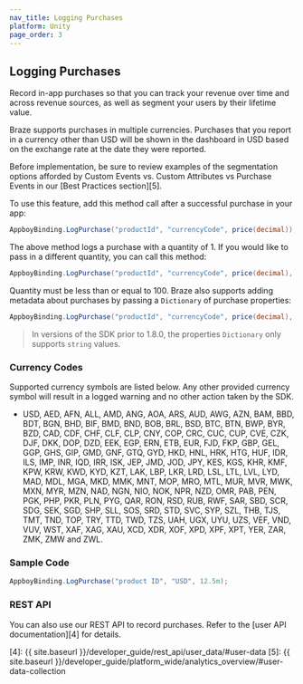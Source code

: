 ```yaml
---
nav_title: Logging Purchases
platform: Unity
page_order: 3
---
```

## Logging Purchases

Record in-app purchases so that you can track your revenue over time and across revenue sources, as well as segment your users by their lifetime value.

Braze supports purchases in multiple currencies. Purchases that you report in a currency other than USD will be shown in the dashboard in USD based on the exchange rate at the date they were reported.

Before implementation, be sure to review examples of the segmentation options afforded by Custom Events vs. Custom Attributes vs Purchase Events in our [Best Practices section][5].

To use this feature, add this method call after a successful purchase in your app:

```csharp
AppboyBinding.LogPurchase("productId", "currencyCode", price(decimal));
```

The above method logs a purchase with a quantity of 1. If you would like to pass in a different quantity, you can call this method:

```csharp
AppboyBinding.LogPurchase("productId", "currencyCode", price(decimal), quantity(int));
```

Quantity must be less than or equal to 100. Braze also supports adding metadata about purchases by passing a `Dictionary` of purchase properties:

```csharp
AppboyBinding.LogPurchase("productId", "currencyCode", price(decimal), quantity(int), properties(Dictionary<string, object>));
```

>  In versions of the SDK prior to 1.8.0, the properties `Dictionary` only supports `string` values.

### Currency Codes

Supported currency symbols are listed below. Any other provided currency symbol will result in a logged warning and no other action taken by the SDK.

- USD, AED, AFN, ALL, AMD, ANG, AOA, ARS, AUD, AWG, AZN, BAM, BBD, BDT, BGN, BHD, BIF, BMD, BND, BOB, BRL, BSD, BTC, BTN, BWP, BYR, BZD, CAD, CDF, CHF, CLF, CLP, CNY, COP, CRC, CUC, CUP, CVE, CZK, DJF, DKK, DOP, DZD, EEK, EGP, ERN, ETB, EUR, FJD, FKP, GBP, GEL, GGP, GHS, GIP, GMD, GNF, GTQ, GYD, HKD, HNL, HRK, HTG, HUF, IDR, ILS, IMP, INR, IQD, IRR, ISK, JEP, JMD, JOD, JPY, KES, KGS, KHR, KMF, KPW, KRW, KWD, KYD, KZT, LAK, LBP, LKR, LRD, LSL, LTL, LVL, LYD, MAD, MDL, MGA, MKD, MMK, MNT, MOP, MRO, MTL, MUR, MVR, MWK, MXN, MYR, MZN, NAD, NGN, NIO, NOK, NPR, NZD, OMR, PAB, PEN, PGK, PHP, PKR, PLN, PYG, QAR, RON, RSD, RUB, RWF, SAR, SBD, SCR, SDG, SEK, SGD, SHP, SLL, SOS, SRD, STD, SVC, SYP, SZL, THB, TJS, TMT, TND, TOP, TRY, TTD, TWD, TZS, UAH, UGX, UYU, UZS, VEF, VND, VUV, WST, XAF, XAG, XAU, XCD, XDR, XOF, XPD, XPF, XPT, YER, ZAR, ZMK, ZMW and ZWL.

### Sample Code

```csharp
AppboyBinding.LogPurchase("product ID", "USD", 12.5m);
```

### REST API

You can also use our REST API to record purchases. Refer to the [user API documentation][4] for details.

[3]: http://appboy.github.io/appboy-ios-sdk/docs/interface_appboy.html#a63d8c390bff05f87c7f8f86f2fc0deb6 "logpurchase:incurrency:atprice"
[4]: {{ site.baseurl }}/developer_guide/rest_api/user_data/#user-data
[5]: {{ site.baseurl }}/developer_guide/platform_wide/analytics_overview/#user-data-collection
